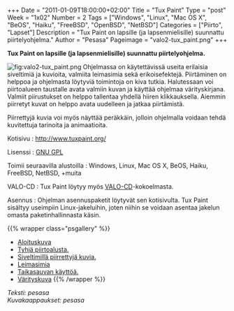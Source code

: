 +++
Date = "2011-01-09T18:00:00+02:00"
Title = "Tux Paint"
Type = "post"
Week = "1x02"
Number = 2
Tags = ["Windows", "Linux", "Mac OS X", "BeOS", "Haiku", "FreeBSD", "OpenBSD", "NetBSD"]
Categories = ["Piirto", "Lapset"]
Description = "Tux Paint on lapsille (ja lapsenmielisille) suunnattu piirtelyohjelma."
Author = "Pesasa"
Pageimage = "valo2-tux_paint.png"
+++

**Tux Paint on lapsille (ja lapsenmielisille) suunnattu
piirtelyohjelma.**

![](../images/valo2-tux_paint.png "fig:valo2-tux_paint.png") Ohjelmassa on
käytettävissä useita erilaisia siveltimiä ja kuvioita, valmiita
leimasimia sekä erikoisefektejä. Piirtäminen on helppoa ja ohjelmasta
löytyviä toimintoja on kiva tutkia. Halutessaan voi piirtoalueen
taustalle avata valmiin kuvan ja käyttää ohjelmaa värityskirjana.
Valmiit piirustukset on helppo tallentaa yhdellä hiiren klikkauksella.
Aiemmin piirretyt kuvat on helppo avata uudelleen ja jatkaa piirtämistä.

Piirrettyjä kuvia voi myös näyttää peräkkäin, jolloin ohjelmalla voidaan
tehdä kuvitettuja tarinoita ja animaatioita.

Kotisivu
:   <http://www.tuxpaint.org/>

Lisenssi
:   [GNU GPL](GNU_GPL)

Toimii seuraavilla alustoilla
:   Windows, Linux, Mac OS X, BeOS, Haiku, FreeBSD, NetBSD, +muita

VALO-CD
:   Tux Paint löytyy myös
    [VALO-CD](http://www.valo-cd.fi/ilmainen_tuxpaint)-kokoelmasta.

Asennus
:   Ohjelman asennuspaketit löytyvät sen kotisivulta. Tux Paint sisältyy
    useimpiin Linux-jakeluihin, joten niihin se voidaan asentaa jakelun
    omasta paketinhallinnasta käsin.

{{% wrapper class="psgallery" %}}
* [Aloituskuva](../images/tuxpaint-0.png)
* [Tyhjä piirtoalusta.](../images/tuxpaint-1.png)
* [Siveltimillä piirrettyjä kuvia.](../images/tuxpaint-2.png)
* [Leimasimia](../images/tuxpaint-3.png)
* [Taikasauvan käyttöä.](../images/tuxpaint-4.png)
* [Värityskuva](../images/tuxpaint-5.png)
{{% /wrapper %}}

*Teksti: pesasa* <br />
*Kuvakaappaukset: pesasa*
